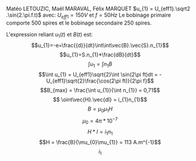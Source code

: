 Matéo LETOUZIC, Maël MARAVAL, Félix MARQUET
$u_{1} = U_{eff1}.\sqrt2 .\sin(2.\pi.f.t)$ avec: $U_{eff1}= 150V$ et $f=50Hz$
Le bobinage primaire comporte 500 spires et le bobinage secondaire 250 spires.

L'expression reliant $u_{1}(t)$ et $B(t)$ est:
$$u_{1}=-e=\frac{{d}}{dt}\int\int\vec{B}.\vec{S}.n_{1}$$
$$u_{1}=S.n_{1}*\frac{dB}{dt}$$
$$\int u_{1} = \int n_{1}B$$
$$\int u_{1} = U_{eff1}\sqrt{2}\int \sin(2\pi ft)dt = -U_{eff1}\sqrt{2}\frac{\cos(2\pi ft)}{2\pi f}$$
$$B_{max} = \frac{\int u_{1}}{\int n_{1}} = 0,71$$
$$
\oint\vec{H}.\vec{dl} = i_{1}n_{1}$$
$$B = \mu_{0}\mu_{1}H$$ $$\mu_{0} = 4\pi * 10^{-7}$$
$$H*l = i_{1}n_{1}$$
$$H = \frac{B}{\mu_{0}\mu_{1}} = 113 A.m^{-1}$$
$$i_{1}$$